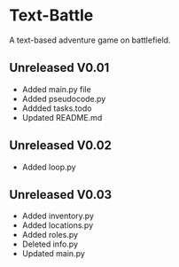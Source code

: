 # Text-Battle
A text-based adventure game on battlefield.
## Unreleased V0.01
- Added main.py file
- Added pseudocode.py
- Addded tasks.todo
- Updated README.md

## Unreleased V0.02
- Added loop.py

## Unreleased V0.03
- Added inventory.py
- Added locations.py
- Added roles.py
- Deleted info.py
- Updated main.py
